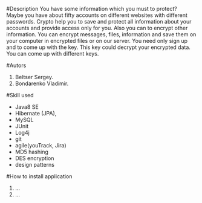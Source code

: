 #Description
You have some information which you must to protect?<br>
Maybe you have about fifty accounts on different websites with different passwords. 
Crypto help you to save and protect all information about your accounts and provide access only for you. 
Also you can to encrypt other information. 
You can encrypt messages, files, information and save them on your computer in encrypted files or on our server. 
You need only sign up and to come up with the key. This key could decrypt your encrypted data. 
You can come up with different keys.

#Autors
1. Beltser Sergey.
2. Bondarenko Vladimir.

#Skill used
* Java8 SE
* Hibernate (JPA),
* MySQL
* JUnit
* Log4j
* git
* agile(youTrack, Jira)
* MD5 hashing
* DES encryption
* design patterns

#How to install application
1. ...
2. ...
